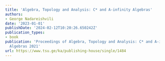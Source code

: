 ```yaml
---
title: 'Algebra, Topology and Analysis: C* and A-infinity Algebras'
authors:
- George Nadareishvili
date: '2023-01-01'
publishDate: '2024-02-12T10:20:26.650242Z'
publication_types:
- book
publication: 'Proceedings of Algebra, Topology and Analysis: C* and A-infinity
  Algebras 2021'
url: https://www.tsu.ge/ka/publishing-house/single/1484
---
```

